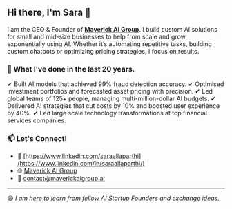 ## Hi there, I'm Sara 👋

<!--
**SaraAllaparthi/SaraAllaparthi** is a ✨ _special_ ✨ repository because its `README.md` (this file) appears on your GitHub profile.
-->

I am the CEO & Founder of **[Maverick AI Group](https://www.maverickaigroup.ai)**. I build custom AI solutions for small and mid-size businesses to help from scale and grow exponentially using AI. Whether it’s automating repetitive tasks, building custom chatbots or optimizing pricing strategies, I focus on results.

### 🌟 What I've done in the last 20 years. 

✔ Built AI models that achieved 99% fraud detection accuracy.
✔ Optimised investment portfolios and forecasted asset pricing with precision.
✔ Led global teams of 125+ people, managing multi-million-dollar AI budgets.
✔ Delivered AI strategies that cut costs by 10% and boosted user experience by 40%.
✔ Led large scale technology transformations at top financial services companies.


### 📫 Let's Connect!

- 🔗 [https://www.linkedin.com/saraallaparthi](https://www.linkedin.com/in/saraallaparthi/)
- 🌐 [Maverick AI Group](https://www.maverickaigroup.ai/)
- 📧 [contact@maverickaigroup.ai](mailto:contact@maverickaigroup.ai)

---

😄 *I am here to learn from fellow AI Startup Founders and exchange ideas.*
